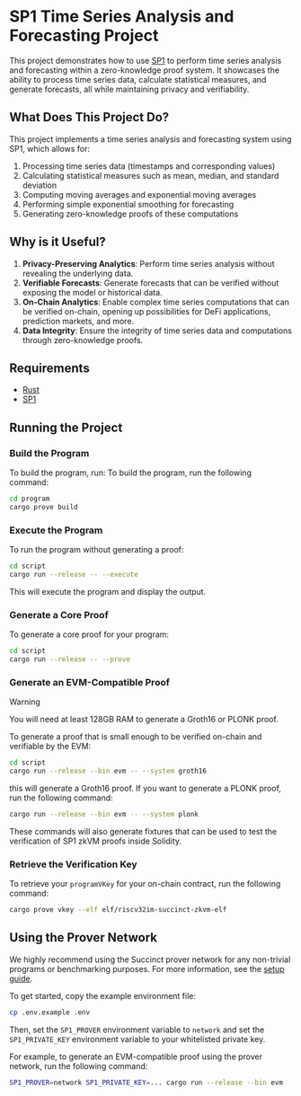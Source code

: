 # SP1 Time Series Analysis and Forecasting Project

This project demonstrates how to use [SP1](https://github.com/succinctlabs/sp1) to perform time series analysis and forecasting within a zero-knowledge proof system. It showcases the ability to process time series data, calculate statistical measures, and generate forecasts, all while maintaining privacy and verifiability.

## What Does This Project Do?

This project implements a time series analysis and forecasting system using SP1, which allows for:

1. Processing time series data (timestamps and corresponding values)
2. Calculating statistical measures such as mean, median, and standard deviation
3. Computing moving averages and exponential moving averages
4. Performing simple exponential smoothing for forecasting
5. Generating zero-knowledge proofs of these computations

## Why is it Useful?

1. **Privacy-Preserving Analytics**: Perform time series analysis without revealing the underlying data.
2. **Verifiable Forecasts**: Generate forecasts that can be verified without exposing the model or historical data.
3. **On-Chain Analytics**: Enable complex time series computations that can be verified on-chain, opening up possibilities for DeFi applications, prediction markets, and more.
4. **Data Integrity**: Ensure the integrity of time series data and computations through zero-knowledge proofs.

## Requirements

- [Rust](https://rustup.rs/)
- [SP1](https://docs.succinct.xyz/getting-started/install.html)

## Running the Project

### Build the Program

To build the program, run:
To build the program, run the following command:

```sh
cd program
cargo prove build
```

### Execute the Program

To run the program without generating a proof:

```sh
cd script
cargo run --release -- --execute
```

This will execute the program and display the output.

### Generate a Core Proof

To generate a core proof for your program:

```sh
cd script
cargo run --release -- --prove
```

### Generate an EVM-Compatible Proof

> [!WARNING]
> You will need at least 128GB RAM to generate a Groth16 or PLONK proof.

To generate a proof that is small enough to be verified on-chain and verifiable by the EVM:

```sh
cd script
cargo run --release --bin evm -- --system groth16
```

this will generate a Groth16 proof. If you want to generate a PLONK proof, run the following command:

```sh
cargo run --release --bin evm -- --system plonk
```

These commands will also generate fixtures that can be used to test the verification of SP1 zkVM proofs
inside Solidity.

### Retrieve the Verification Key

To retrieve your `programVKey` for your on-chain contract, run the following command:

```sh
cargo prove vkey --elf elf/riscv32im-succinct-zkvm-elf
```

## Using the Prover Network

We highly recommend using the Succinct prover network for any non-trivial programs or benchmarking purposes. For more 
information, see the [setup guide](https://docs.succinct.xyz/generating-proofs/prover-network.html).

To get started, copy the example environment file:

```sh
cp .env.example .env
```

Then, set the `SP1_PROVER` environment variable to `network` and set the `SP1_PRIVATE_KEY`
environment variable to your whitelisted private key.

For example, to generate an EVM-compatible proof using the prover network, run the following
command:

```sh
SP1_PROVER=network SP1_PRIVATE_KEY=... cargo run --release --bin evm
```